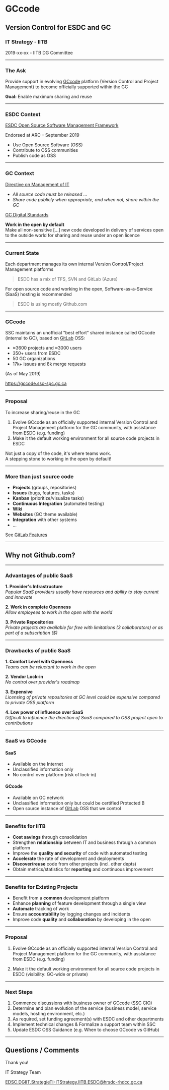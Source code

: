 # GCcode

## Version Control for ESDC and GC

### IT Strategy - IITB

2019-xx-xx - IITB DG Committee

---

### The Ask

Provide support in evolving [GCcode](https://gccode.ssc-spc.gc.ca) platform (Version Control and Project Management) to become officially supported within the GC

**Goal:** Enable maximum sharing and reuse

---

### ESDC Context

[ESDC Open Source Software Management Framework](http://dialogue/grp/TAWS-ATST/Collaboration+Architecture+Services/Projects/Artificial+Intelligence+and+Open+Source/OSS/ESDC+Open+Source+Management+Framework+v+1.2.docx)

Endorsed at ARC – September 2019

- Use Open Source Software (OSS)
- Contribute to OSS communities
- Publish code as OSS

---

### GC Context

[Directive on Management of IT](https://www.tbs-sct.gc.ca/pol/doc-eng.aspx?id=15249)

- _All source code must be released ..._
- _Share code publicly when appropriate, and when not, share within the GC_

[GC Digital Standards](https://www.canada.ca/en/government/system/digital-government/government-canada-digital-standards.html)

**Work in the open by default**  
Make all non-sensitive [...] new code developed in delivery of services open to the outside world for sharing and reuse under an open licence

---

### Current State

Each department manages its own internal Version Control/Project Management platforms

> ESDC has a mix of TFS, SVN and GitLab (Azure)

For open source code and working in the open, Software-as-a-Service (SaaS) hosting is recommended

> ESDC is using mostly Github.com

---

### GCcode

SSC maintains an unofficial "best effort" shared instance called GCcode (internal to GC), based on [GitLab](ghttps://about.gitlab.com) OSS:

- ≈3600 projects and ≈3000 users
- 350+ users from ESDC
- 50 GC organizations
- 17k+ issues and 8k merge requests

(As of May 2019)

https://gccode.ssc-spc.gc.ca

---

### Proposal

To increase sharing/reuse in the GC

1. Evolve GCcode as an officially supported internal Version Control and Project Management platform for the GC community, with assistance from ESDC (e.g. funding)
2. Make it the default working environment for all source code projects in ESDC

Not just a copy of the code, it's where teams work.  
A stepping stone to working in the open by default!

---

### More than just source code

- **Projects** (groups, repositories)
- **Issues** (bugs, features, tasks)
- **Kanban** (prioritize/visualize tasks)
- **Continuous Integration** (automated testing)
- **Wiki**
- **Websites** (GC theme available)
- **Integration** with other systems
- ...

See [GitLab Features](https://about.gitlab.com/features/)

---

<!-- markdownlint-disable MD026 -->
## Why not Github.com?

---

### Advantages of public SaaS

**1. Provider's Infrastructure**  
_Popular SaaS providers usually have resources and ability to stay current and innovate_

**2. Work in complete Openness**  
_Allow employees to work in the open with the world_

**3. Private Repositories**  
_Private projects are available for free with limitations (3 collaborators) or as part of a subscription ($)_

---

### Drawbacks of public SaaS

**1. Comfort Level with Openness**  
_Teams can be reluctant to work in the open_

**2. Vendor Lock-in**  
_No control over provider's roadmap_

**3. Expensive**  
_Licensing of private repositories at GC level could be expensive compared to private OSS platform_

**4. Low power of influence over SaaS**  
_Difficult to influence the direction of SaaS compared to OSS project open to contributions_

---

### SaaS vs GCcode

#### SaaS

- Available on the Internet
- Unclassified information only
- No control over platform (risk of lock-in)

#### GCcode

- Available on GC network
- Unclassified information only but could be certified Protected B
- Open source instance of [GitLab](ghttps://about.gitlab.com) OSS that we control

---

### Benefits for IITB

- **Cost savings** through consolidation
- Strengthen **relationship** between IT and business through a common platform
- Improve the **quality and security** of code with automated testing
- **Accelerate** the rate of development and deployments
- **Discover/reuse** code from other projects (incl. other depts)
- Obtain metrics/statistics for **reporting** and continuous improvement

---

### Benefits for Existing Projects

- Benefit from a **common** development platform  
- Enhance **planning** of feature development through a single view
- **Automate** tracking of work
- Ensure **accountability** by logging changes and incidents
- Improve code **quality** and **collaboration** by developing in the open

---

### Proposal

1. Evolve GCcode as an officially supported internal Version Control and Project Management platform for the GC community, with assistance from ESDC (e.g. funding)

2. Make it the default working environment for all source code projects in ESDC (visibility: GC-wide or private)

---

### Next Steps

1. Commence discussions with business owner of GCcode (SSC CIO)
1. Determine and plan evolution of the service (business model, service models, hosting environment, etc.)
1. As required, set funding agreement(s) with ESDC and other departments
1. Implement technical changes & Formalize a support team within SSC
1. Update ESDC OSS Guidance (e.g. When to choose GCcode vs GitHub)

---

## Questions / Comments

Thank you!

IT Strategy Team

EDSC.DGIIT.StrategieTI-ITStrategy.IITB.ESDC@hrsdc-rhdcc.gc.ca
